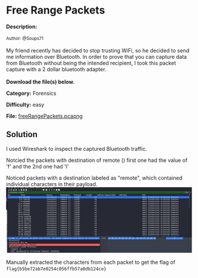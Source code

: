 # Free Range Packets

**Description:**

<small>Author: @Soups71</small><br><br>My friend recently has decided to stop trusting WiFi, so he decided to send me information over Bluetooth. In order to prove that you can capture data from Bluetooth without being the intended recipient, I took this packet capture with a 2 dollar bluetooth adapter. <br><br> <b>Download the file(s) below.</b>


**Category:** Forensics

**Difficulty:** easy

**File:** [freeRangePackets.pcapng](freeRangePackets.pcapng)

## Solution

I used Wireshark to inspect the captured Bluetooth traffic.

Notcied the packets with destination of remote () first one had the value of 'f' and the 2nd one had 'l' 


Noticed packets with a destination labeled as "remote", which contained individual characters in their payload.
![alt text](image.png)

Manually extracted the characters from each packet to get the flag of `flag{b5be72ab7e0254c056ffb57a0db124ce}`
